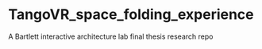 # TangoVR_space_folding_experience
A Bartlett interactive architecture lab final thesis research repo
